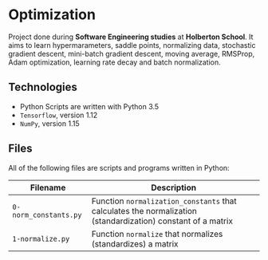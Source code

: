 # Optimization

Project done during **Software Engineering studies** at **Holberton School**. It aims to learn hypermarameters, saddle points, normalizing data, stochastic gradient descent, mini-batch gradient descent, moving average, RMSProp, Adam optimization, learning rate decay and batch normalization.

## Technologies
* Python Scripts are written with Python 3.5
* `Tensorflow`, version 1.12
* `NumPy`, version 1.15

## Files
All of the following files are scripts and programs written in Python:

| Filename | Description |
| -------- | ----------- |
| `0-norm_constants.py` | Function `normalization_constants` that calculates the normalization (standardization) constant of a matrix |
| `1-normalize.py` | Function `normalize` that normalizes (standardizes) a matrix |
